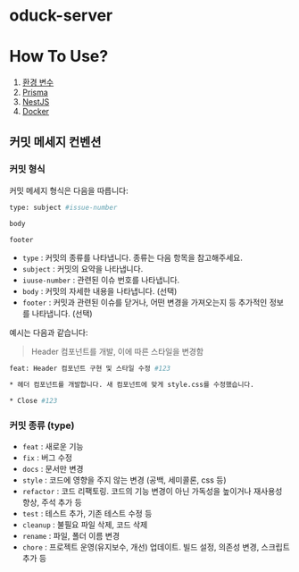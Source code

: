 # oduck-server

# How To Use?

1. [환경 변수](./docs/env.md)
2. [Prisma](./docs/prisma.md)
3. [NestJS](./docs/nestjs.md)
4. [Docker](./docs/docker.md)

## 커밋 메세지 컨벤션

### 커밋 형식

커밋 메세지 형식은 다음을 따릅니다:

```bash
type: subject #issue-number

body

footer
```

- `type` : 커밋의 종류를 나타냅니다. 종류는 다음 항목을 참고해주세요.
- `subject` : 커밋의 요약을 나타냅니다.
- `iuuse-number` : 관련된 이슈 번호를 나타냅니다.
- `body` : 커밋의 자세한 내용을 나타냅니다. (선택)
- `footer` : 커밋과 관련된 이슈를 닫거나, 어떤 변경을 가져오는지 등 추가적인 정보를 나타냅니다. (선택)

예시는 다음과 같습니다:

> Header 컴포넌트를 개발, 이에 따른 스타일을 변경함

```bash
feat: Header 컴포넌트 구현 및 스타일 수정 #123

* 헤더 컴포넌트를 개발합니다. 새 컴포넌트에 맞게 style.css를 수정했습니다.

* Close #123
```

### 커밋 종류 (type)

- `feat` : 새로운 기능
- `fix` : 버그 수정
- `docs` : 문서만 변경
- `style` : 코드에 영향을 주지 않는 변경 (공백, 세미콜론, css 등)
- `refactor` : 코드 리팩토링. 코드의 기능 변경이 아닌 가독성을 높이거나 재사용성 향상, 주석 추가 등
- `test` : 테스트 추가, 기존 테스트 수정 등
- `cleanup` : 불필요 파일 삭제, 코드 삭제
- `rename` : 파일, 폴더 이름 변경
- `chore` : 프로젝트 운영(유지보수, 개선) 업데이트. 빌드 설정, 의존성 변경, 스크립트 추가 등
